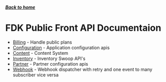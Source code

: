 ##### [Back to home](../../README.md)

# FDK Public Front API Documentaion


* [Billing](BILLING.md) - Handle public plans 
* [Configuration](CONFIGURATION.md) - Application configuration apis 
* [Content](CONTENT.md) - Content System 
* [Inventory](INVENTORY.md) - Inventory Swoop API's 
* [Partner](PARTNER.md) - Partner configuration apis 
* [Webhook](WEBHOOK.md) - Webhook dispatcher with retry and one event to many subscriber vice versa 

